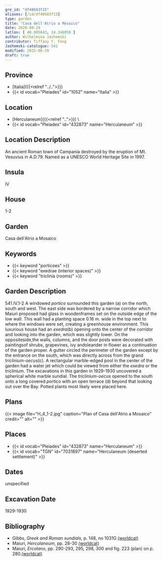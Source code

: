 ```yaml
---
gre_id: "df48683f15"
aliases: [/id/df48683f15]
type: garden
title: "Casa dell'Atrio a Mosaico"
date: 2020-09-29
latlon: [ 40.805843, 14.348058 ]
author: Wilhelmina Jashemski
contributor: Tiffany Y. Fong
Jashemski-catalogue: 541
modified: 2025-06-29
draft: true
---
```


## Province

- [Italia]({{<relref "../..">}})
- {{< id vocab="Pleiades" id="1052" name="Italia" >}}

## Location

- [Herculaneum]({{<relref "..">}}) \
- {{< id vocab="Pleiades" id="432873" name="Herculaneum" >}}

## Location Description

An ancient Roman town of Campania destroyed by the eruption of Mt. Vesuvius in A.D.79. Named as a UNESCO World Heritage Site in 1997.

## Insula

IV

## House

1-2

## Garden

Casa dell'Atrio a Mosaico

## Keywords

- {{< keyword "porticoes" >}}
- {{< keyword "exedrae (interior spaces)" >}}
- {{< keyword "triclinia (rooms)" >}}

## Garden Description

541.IV.1-2
A windowed *portico* surrounded this garden (a) on the north, south and west. The east side was bordered by a narrow corridor which Maiuri proposed had glass in woodenframes set on the outside edge of the low wall.  This wall had a planting space 0.16 m. wide in the top next to where the windows were set, creating a greenhouse environment.  This luxurious house had an *exedra*(b) opening onto the center of the corridor and looking into the garden, which was slightly lower. On the oppositeside,the walls, columns, and the door posts were decorated with paintingsof shrubs, grapevines, ivy andoleander in flower as a continuation of the garden proper. A gutter circled the perimeter of the garden except by the entrance on the south, which was directly across from the grand *triclinium-oecus*(c). A rectangular marble-edged pool in the center of the garden had a water jet which could be viewed from either the *exedra* or the *triclinium*.  The excavations in this garden in 1929-1930 uncovered a spherical white marble sundial. The *triclinium-oecus* opened to the south onto a long covered *portico* with an open terrace (d) beyond that looking out over the Bay. Potted plants most likely were placed here.
<!-- ## Maps -->

## Plans

{{< image file="H_4_1-2.jpg" caption="Plan of Casa dell'Atrio a Mosaico" credit="" alt="" >}}


<!-- ## Images -->

## Places

- {{< id vocab="Pleiades" id="432873" name="Herculaneum" >}}
- {{< id vocab="TGN" id="7031897" name="Herculaneum (deserted settlement)" >}}

## Dates

unspecified

## Excavation Date

1929-1930

## Bibliography

- Gibbs, *Greek and Roman sundials*, p. 148, no 1031G [(worldcat)](https://search.worldcat.org/title/185685966)
- Maiuri, *Herculaneum*, pp. 28-30 [(worldcat)](https://search.worldcat.org/title/1107784297)
- Maiuri, *Ercolano*, pp. 290-293, 295, 298, 300 and fig. 223 (plan) on p. 280.[(worldcat)](https://search.worldcat.org/title/490581395)


